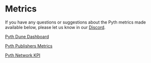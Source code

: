 # Metrics

If you have any questions or suggestions about the Pyth metrics made available below, please let us know in our [Discord](https://discord.gg/invite/PythNetwork).

[Pyth Dune Dashboard](https://www.notion.so/Pyth-Dune-Dashboard-e6edaf0afcd048f6a9c3c03ab738ee21) 

[Pyth Publishers Metrics](https://www.notion.so/Pyth-Publishers-Metrics-c5c1576b11204e0791404ff3d916fa73) 

[Pyth Network KPI](https://www.notion.so/Pyth-Network-KPI-ceac6606ae4f423a92b959171026040b)